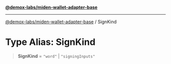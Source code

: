 [**@demox-labs/miden-wallet-adapter-base**](../README.md)

***

[@demox-labs/miden-wallet-adapter-base](../README.md) / SignKind

# Type Alias: SignKind

> **SignKind** = `"word"` \| `"signingInputs"`
